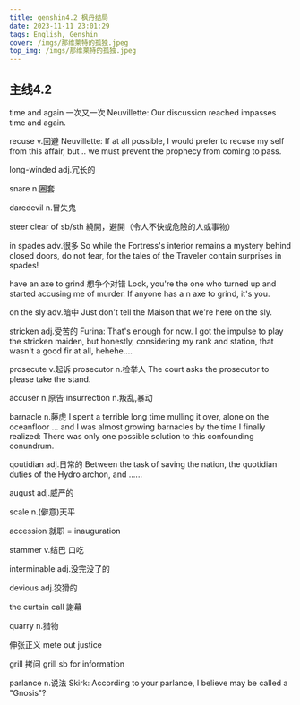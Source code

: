 ```yaml
---
title: genshin4.2 枫丹结局
date: 2023-11-11 23:01:29
tags: English, Genshin
cover: /imgs/那维莱特的孤独.jpeg
top_img: /imgs/那维莱特的孤独.jpeg
---
```



## 主线4.2
time and again 一次又一次
Neuvillette: Our discussion reached impasses time and again.

recuse v.回避
Neuvillette: If at all possible, I would prefer to recuse my self from this affair, but .. we must prevent the prophecy from coming to pass.

long-winded adj.冗长的

snare n.圈套

daredevil n.冒失鬼

steer clear of sb/sth 繞開，避開（令人不快或危險的人或事物）

in spades adv.很多
So while the Fortress's interior remains a mystery behind closed doors, do not fear, for the tales of the Traveler contain surprises in spades!

have an axe to grind 想争个对错
Look, you're the one who turned up and started accusing me of murder. If anyone has a n axe to grind, it's you.

on the sly adv.暗中
Just don't tell the Maison that we're here on the sly.

stricken adj.受苦的
Furina: That's enough for now. I got the impulse to play the stricken maiden, but honestly, considering my rank and station, that wasn't a good fir at all, hehehe....

prosecute v.起诉
prosecutor n.检举人
The court asks the prosecutor to please take the stand.

accuser n.原告
insurrection n.叛乱,暴动

barnacle n.藤虎
I spent a terrible long time mulling it over, alone on the oceanfloor ... and I was almost growing barnacles by the time I finally realized: There was only one possible solution to this confounding conundrum.

qoutidian adj.日常的
Between the task of saving the nation, the quotidian duties of the Hydro archon, and ......

august adj.威严的

scale n.(僻意)天平

accession 就职 = inauguration

stammer v.结巴 口吃

interminable adj.没完没了的

devious adj.狡猾的

the curtain call 謝幕

quarry n.猎物

伸张正义 mete out justice 

grill 拷问
grill sb for information

parlance n.说法
Skirk: According to your parlance, I believe may be called a "Gnosis"?